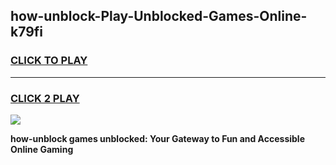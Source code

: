 
## how-unblock-Play-Unblocked-Games-Online-k79fi
<h3>
<a href="https://premium76.site?title=how-unblock&ref=25A">CLICK TO PLAY</a></h3>
<hr>

<h3>
<a href="https://premium76.site?title=how-unblock&ref=25A">CLICK 2 PLAY</a>
  
</h3>

<a href="https://premium76.site?title=how-unblock&ref=25A"><img src="https://clearcache.store/games.png"></a>


**how-unblock games unblocked: Your Gateway to Fun and Accessible Online Gaming**
